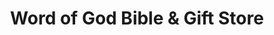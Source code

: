 ---
title: "Word of God Bible & Gift Store"
url: /elizabethtown/word-of-god-bible-and-gift-store/
shop: books
---